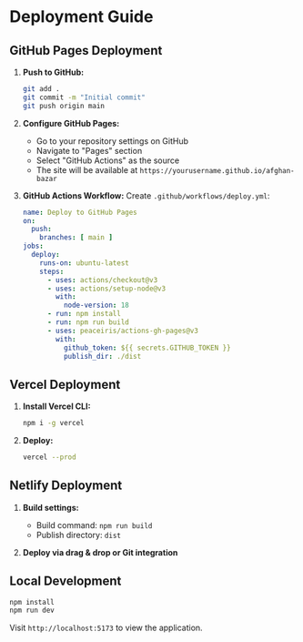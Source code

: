 # Deployment Guide

## GitHub Pages Deployment

1. **Push to GitHub:**
   ```bash
   git add .
   git commit -m "Initial commit"
   git push origin main
   ```

2. **Configure GitHub Pages:**
   - Go to your repository settings on GitHub
   - Navigate to "Pages" section
   - Select "GitHub Actions" as the source
   - The site will be available at `https://yourusername.github.io/afghan-bazar`

3. **GitHub Actions Workflow:**
   Create `.github/workflows/deploy.yml`:
   ```yaml
   name: Deploy to GitHub Pages
   on:
     push:
       branches: [ main ]
   jobs:
     deploy:
       runs-on: ubuntu-latest
       steps:
         - uses: actions/checkout@v3
         - uses: actions/setup-node@v3
           with:
             node-version: 18
         - run: npm install
         - run: npm run build
         - uses: peaceiris/actions-gh-pages@v3
           with:
             github_token: ${{ secrets.GITHUB_TOKEN }}
             publish_dir: ./dist
   ```

## Vercel Deployment

1. **Install Vercel CLI:**
   ```bash
   npm i -g vercel
   ```

2. **Deploy:**
   ```bash
   vercel --prod
   ```

## Netlify Deployment

1. **Build settings:**
   - Build command: `npm run build`
   - Publish directory: `dist`

2. **Deploy via drag & drop or Git integration**

## Local Development

```bash
npm install
npm run dev
```

Visit `http://localhost:5173` to view the application.